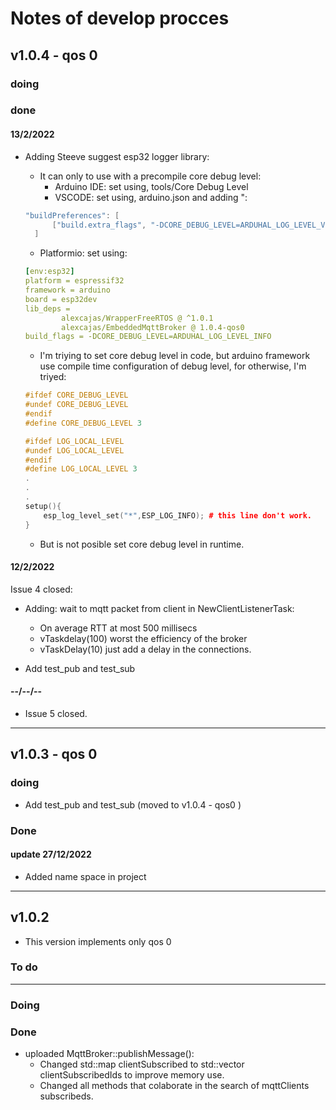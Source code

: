 # Notes of develop procces

## v1.0.4 - qos 0

### doing

### done

#### 13/2/2022

* Adding Steeve suggest esp32 logger library:
  * It can only to use with a precompile core debug level:
    * Arduino IDE: set using, tools/Core Debug Level
    * VSCODE: set using, arduino.json and adding ":
  
  ~~~c++
  "buildPreferences": [
        ["build.extra_flags", "-DCORE_DEBUG_LEVEL=ARDUHAL_LOG_LEVEL_VERBOSE"]
    ]
  ~~~

  * Platformio: set using:
  
  ~~~yaml
  [env:esp32]
  platform = espressif32
  framework = arduino
  board = esp32dev
  lib_deps = 
          alexcajas/WrapperFreeRTOS @ ^1.0.1
          alexcajas/EmbeddedMqttBroker @ 1.0.4-qos0
  build_flags = -DCORE_DEBUG_LEVEL=ARDUHAL_LOG_LEVEL_INFO
  ~~~

  * I'm triying to set core debug level in code, but arduino framework use compile time configuration of debug level, for otherwise, I'm triyed:
  
  ~~~c++
  #ifdef CORE_DEBUG_LEVEL
  #undef CORE_DEBUG_LEVEL
  #endif
  #define CORE_DEBUG_LEVEL 3

  #ifdef LOG_LOCAL_LEVEL
  #undef LOG_LOCAL_LEVEL
  #endif
  #define LOG_LOCAL_LEVEL 3
  .
  .
  .
  setup(){
      esp_log_level_set("*",ESP_LOG_INFO); # this line don't work.
  }
  ~~~

  * But is not posible set core debug level in runtime.

#### 12/2/2022

Issue 4 closed:

* Adding: wait to mqtt packet from client in NewClientListenerTask:
  * On average RTT at most 500 millisecs
  * vTaskdelay(100) worst the efficiency of the broker
  * vTaskDelay(10) just add a delay in the connections.

* Add test_pub and test_sub

#### --/--/--

* Issue 5 closed.

---

## v1.0.3 - qos 0

### doing

* Add test_pub and test_sub (moved to v1.0.4 - qos0 )

### Done

#### update 27/12/2022

* Added name space in project 


---

## v1.0.2

* This version implements only qos 0

### To do

---

### Doing

### Done

* uploaded MqttBroker::publishMessage():
  * Changed std::map clientSubscribed to std::vector clientSubscribedIds to improve memory use.
  * Changed all methods that colaborate in the search of mqttClients subscribeds.
